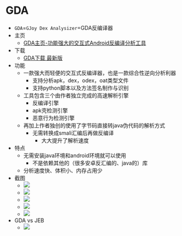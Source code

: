 # GDA

* `GDA`=`GJoy Dex Analysizer`=GDA反编译器
* 主页
  * [GDA主页-功能强大的交互式Android反编译分析工具](http://www.gda.wiki:9090)
* 下载
  * [GDA下载 最新版](http://www.gda.wiki:9090/down.php)
* 功能
  * 一款强大而轻便的交互式反编译器，也是一款综合性逆向分析利器
    * 支持分析apk，dex，odex，oat类型文件
    * 支持python脚本以及方法签名制作与识别
  * 工具包含三个由作者独立完成的高速解析引擎
    * 反编译引擎
    * apk壳检测引擎
    * 恶意行为检测引擎
  * 再加上作者独创的使用了字节码直接转java伪代码的解析方式
    * 无需转换成smali汇编后再做反编译
      * 大大提升了解析速度
* 特点
  * 无需安装java环境和android环境就可以使用
    * 不是依赖其他的（很多安卓反汇编的、java的）库
  * 分析速度快、体积小、内存占用少
* 截图
  * ![](../../../assets/img/gda_ui_1.png)
  * ![](../../../assets/img/gda_ui_2.png)
  * ![](../../../assets/img/gda_ui_3.jpg)
  * ![](../../../assets/img/gda_ui_4.gif)
  * ![](../../../assets/img/gda_ui_5.gif)
* GDA vs JEB
  * ![](../../../assets/img/gda_vs_jeb.png)